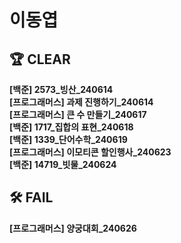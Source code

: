 # 이동엽

## 🏆 CLEAR
**[백준] 2573_빙산_240614**  
**[프로그래머스] 과제 진행하기_240614**  
**[프로그래머스] 큰 수 만들기_240617**  
**[백준] 1717_집합의 표현_240618**  
**[백준] 1339_단어수학_240619**  
**[프로그래머스] 이모티콘 할인행사_240623**  
**[백준] 14719_빗물_240624** 

## 🛠 FAIL  
**[프로그래머스] 양궁대회_240626** 


